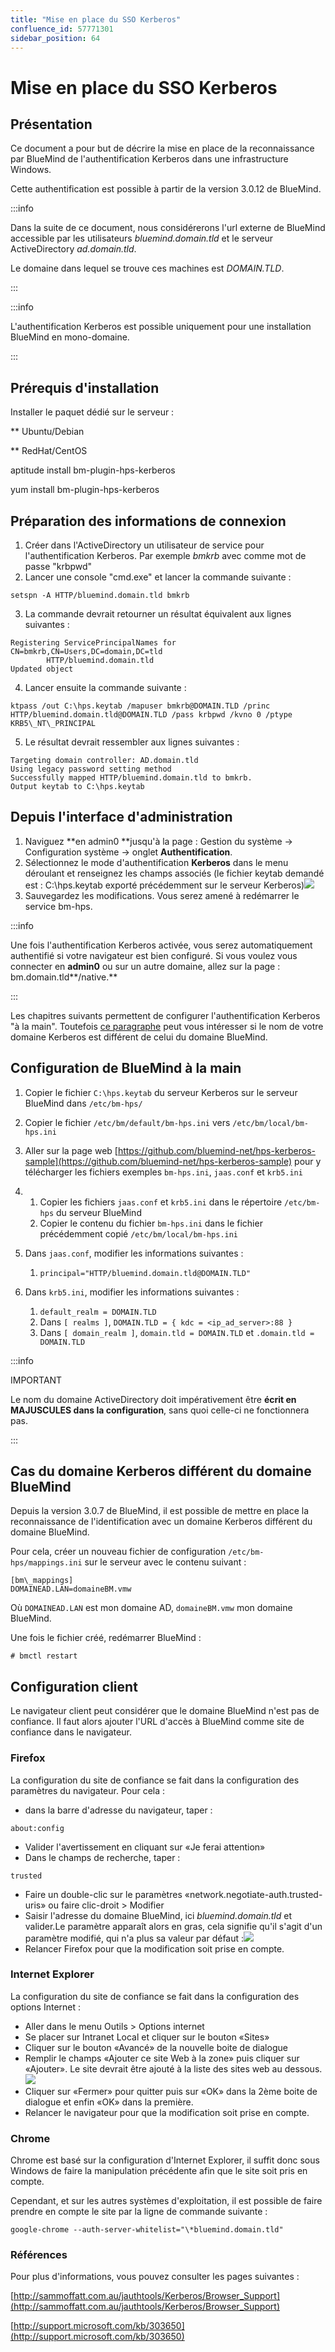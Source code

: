 ```yaml
---
title: "Mise en place du SSO Kerberos"
confluence_id: 57771301
sidebar_position: 64
---
```

# Mise en place du SSO Kerberos


## Présentation

Ce document a pour but de décrire la mise en place de la reconnaissance par BlueMind de l'authentification Kerberos dans une infrastructure Windows.

Cette authentification est possible à partir de la version 3.0.12 de BlueMind.


:::info

Dans la suite de ce document, nous considérerons l'url externe de BlueMind accessible par les utilisateurs *bluemind.domain.tld* et le serveur ActiveDirectory *ad.domain.tld*.

Le domaine dans lequel se trouve ces machines est *DOMAIN.TLD*.

:::

:::info

L'authentification Kerberos est possible uniquement pour une installation BlueMind en mono-domaine.

:::


## Prérequis d'installation

Installer le paquet dédié sur le serveur :


**
Ubuntu/Debian


**
RedHat/CentOS


aptitude install bm-plugin-hps-kerberos


yum install bm-plugin-hps-kerberos


## Préparation des informations de connexion

1. Créer dans l'ActiveDirectory un utilisateur de service pour l'authentification Kerberos. Par exemple *bmkrb* avec comme mot de passe "krbpwd"
2. Lancer une console "cmd.exe" et lancer la commande suivante :


```
setspn -A HTTP/bluemind.domain.tld bmkrb
```


3. La commande devrait retourner un résultat équivalent aux lignes suivantes : 


```
Registering ServicePrincipalNames for CN=bmkrb,CN=Users,DC=domain,DC=tld
		HTTP/bluemind.domain.tld
Updated object
```


4. Lancer ensuite la commande suivante :


```
ktpass /out C:\hps.keytab /mapuser bmkrb@DOMAIN.TLD /princ HTTP/bluemind.domain.tld@DOMAIN.TLD /pass krbpwd /kvno 0 /ptype KRB5\_NT\_PRINCIPAL
```


5. Le résultat devrait ressembler aux lignes suivantes :


```
Targeting domain controller: AD.domain.tld
Using legacy password setting method
Successfully mapped HTTP/bluemind.domain.tld to bmkrb.
Output keytab to C:\hps.keytab
```


## Depuis l'interface d'administration

1. Naviguez **en admin0 **jusqu'à la page : Gestion du système -> Configuration système -> onglet **Authentification**.
2. Sélectionnez le mode d'authentification **Kerberos** dans le menu déroulant et renseignez les champs associés (le fichier keytab demandé est : C:\hps.keytab exporté précédemment sur le serveur Kerberos)![](../../../../attachments/57771301/57771306.png)
3. Sauvegardez les modifications. Vous serez amené à redémarrer le service bm-hps.


:::info

Une fois l'authentification Kerberos activée, vous serez automatiquement authentifié si votre navigateur est bien configuré. Si vous voulez vous connecter en **admin0** ou sur un autre domaine, allez sur la page : bm.domain.tld**/native.**

:::

Les chapitres suivants permettent de configurer l'authentification Kerberos "à la main". Toutefois [ce paragraphe](#MiseenplaceduSSOKerberos-Configurationclient) peut vous intéresser si le nom de votre domaine Kerberos est différent de celui du domaine BlueMind.

## Configuration de BlueMind à la main

1. Copier le fichier `C:\hps.keytab` du serveur Kerberos sur le serveur BlueMind dans `/etc/bm-hps/`
2. Copier le fichier `/etc/bm/default/bm-hps.ini` vers `/etc/bm/local/bm-hps.ini`
3. Aller sur la page web [https://github.com/bluemind-net/hps-kerberos-sample](https://github.com/bluemind-net/hps-kerberos-sample) pour y télécharger les fichiers exemples `bm-hps.ini`, `jaas.conf` et `krb5.ini`
4. 
    1. Copier les fichiers `jaas.conf` et `krb5.ini` dans le répertoire `/etc/bm-hps` du serveur BlueMind
    2. Copier le contenu du fichier `bm-hps.ini` dans le fichier précédemment copié `/etc/bm/local/bm-hps.ini`

5. Dans `jaas.conf`, modifier les informations suivantes :
    1. `principal="HTTP/bluemind.domain.tld@DOMAIN.TLD"`
6. Dans `krb5.ini`, modifier les informations suivantes :
    1. `default_realm = DOMAIN.TLD`
    2. Dans `[ realms ]`, `DOMAIN.TLD = { kdc = <ip_ad_server>:88 }`
    3. Dans `[ domain_realm ]`, `domain.tld = DOMAIN.TLD` et `.domain.tld = DOMAIN.TLD`


:::info

IMPORTANT

Le nom du domaine ActiveDirectory doit impérativement être **écrit en MAJUSCULES dans la configuration**, sans quoi celle-ci ne fonctionnera pas.

:::

## Cas du domaine Kerberos différent du domaine BlueMind

Depuis la version 3.0.7 de BlueMind, il est possible de mettre en place la reconnaissance de l'identification avec un domaine Kerberos différent du domaine BlueMind.

Pour cela, créer un nouveau fichier de configuration `/etc/bm-hps/mappings.ini` sur le serveur avec le contenu suivant :


```
[bm\_mappings]
DOMAINEAD.LAN=domaineBM.vmw
```


Où `DOMAINEAD.LAN` est mon domaine AD, `domaineBM.vmw` mon domaine BlueMind.

Une fois le fichier créé, redémarrer BlueMind :


```
# bmctl restart
```


## Configuration client

Le navigateur client peut considérer que le domaine BlueMind n'est pas de confiance. Il faut alors ajouter l'URL d'accès à BlueMind comme site de confiance dans le navigateur.

### Firefox

La configuration du site de confiance se fait dans la configuration des paramètres du navigateur. Pour cela :

- dans la barre d'adresse du navigateur, taper :


```
about:config
```


- Valider l'avertissement en cliquant sur «Je ferai attention»
- Dans le champs de recherche, taper :


```
trusted
```


- Faire un double-clic sur le paramètres «network.negotiate-auth.trusted-uris» ou faire clic-droit > Modifier
- Saisir l'adresse du domaine BlueMind, ici *bluemind.domain.tld* et valider.Le paramètre apparaît alors en gras, cela signifie qu'il s'agit d'un paramètre modifié, qui n'a plus sa valeur par défaut :![](../../../../attachments/57771301/57771304.png)
- Relancer Firefox pour que la modification soit prise en compte.


### Internet Explorer

La configuration du site de confiance se fait dans la configuration des options Internet :

- Aller dans le menu Outils > Options internet
- Se placer sur Intranet Local et cliquer sur le bouton «Sites»
- Cliquer sur le bouton «Avancé» de la nouvelle boite de dialogue
- Remplir le champs «Ajouter ce site Web à la zone» puis cliquer sur «Ajouter». Le site devrait être ajouté à la liste des sites web au dessous.![](../../../../attachments/57771301/57771303.png)
- Cliquer sur «Fermer» pour quitter puis sur «OK» dans la 2ème boite de dialogue et enfin «OK» dans la première.
- Relancer le navigateur pour que la modification soit prise en compte.


### Chrome

Chrome est basé sur la configuration d'Internet Explorer, il suffit donc sous Windows de faire la manipulation précédente afin que le site soit pris en compte.

Cependant, et sur les autres systèmes d'exploitation, il est possible de faire prendre en compte le site par la ligne de commande suivante :


```
google-chrome --auth-server-whitelist="\*bluemind.domain.tld"

```


### Références

Pour plus d'informations, vous pouvez consulter les pages suivantes :

[http://sammoffatt.com.au/jauthtools/Kerberos/Browser_Support](http://sammoffatt.com.au/jauthtools/Kerberos/Browser_Support)

[http://support.microsoft.com/kb/303650](http://support.microsoft.com/kb/303650)


